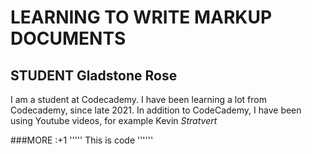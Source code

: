 # LEARNING TO WRITE MARKUP DOCUMENTS
## STUDENT Gladstone Rose
I am a student at Codecademy. I have been learning a lot from Codecademy, since late 2021.
In addition to CodeCademy, I have been using Youtube videos, for example Kevin *Stratvert*


###MORE
:+1
'''''
This is code
''''''
